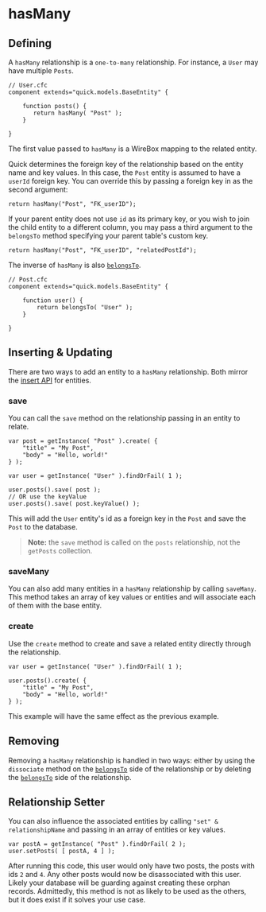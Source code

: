 # hasMany

## Defining

A `hasMany` relationship is a `one-to-many` relationship. For instance, a `User` may have multiple `Posts`.

```
// User.cfc
component extends="quick.models.BaseEntity" {

    function posts() {
       return hasMany( "Post" );
    }

}
```

The first value passed to `hasMany` is a WireBox mapping to the related entity.

Quick determines the foreign key of the relationship based on the entity name and key values. In this case, the `Post` entity is assumed to have a `userId` foreign key. You can override this by passing a foreign key in as the second argument:

```
return hasMany("Post", "FK_userID");
```

If your parent entity does not use `id` as its primary key, or you wish to join the child entity to a different column, you may pass a third argument to the `belongsTo` method specifying your parent table's custom key.

```
return hasMany("Post", "FK_userID", "relatedPostId");
```

The inverse of `hasMany` is also [`belongsTo`](belongsto.md).

```
// Post.cfc
component extends="quick.models.BaseEntity" {

    function user() {
        return belongsTo( "User" );
    }

}
```

## Inserting & Updating

There are two ways to add an entity to a `hasMany` relationship. Both mirror the [insert API](../../getting-started/creating-new-entities.md) for entities.

### save

You can call the `save` method on the relationship passing in an entity to relate.

```
var post = getInstance( "Post" ).create( {
    "title" = "My Post",
    "body" = "Hello, world!"
} );

var user = getInstance( "User" ).findOrFail( 1 );

user.posts().save( post );
// OR use the keyValue
user.posts().save( post.keyValue() );
```

This will add the `User` entity's id as a foreign key in the `Post` and save the `Post` to the database.

> **Note:** the `save` method is called on the `posts` relationship, not the `getPosts` collection.

### saveMany

You can also add many entities in a `hasMany` relationship by calling `saveMany`. This method takes an array of key values or entities and will associate each of them with the base entity.

### create

Use the `create` method to create and save a related entity directly through the relationship.

```
var user = getInstance( "User" ).findOrFail( 1 );

user.posts().create( {
    "title" = "My Post",
    "body" = "Hello, world!"
} );
```

This example will have the same effect as the previous example.

## Removing

Removing a `hasMany` relationship is handled in two ways: either by using the `dissociate` method on the [`belongsTo`](belongsto.md) side of the relationship or by deleting the [`belongsTo`](belongsto.md) side of the relationship.

## Relationship Setter

You can also influence the associated entities by calling `"set" & relationshipName` and passing in an array of entities or key values.

```
var postA = getInstance( "Post" ).findOrFail( 2 );
user.setPosts( [ postA, 4 ] );
```

After running this code, this user would only have two posts, the posts with ids `2` and `4`. Any other posts would now be disassociated with this user. Likely your database will be guarding against creating these orphan records. Admittedly, this method is not as likely to be used as the others, but it does exist if it solves your use case.

